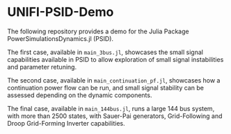 # UNIFI-PSID-Demo

The following repository provides a demo for the Julia Package PowerSimulationsDynamics.jl (PSID).

The first case, available in `main_3bus.jl`, showcases the small signal capabilities available in PSID to allow exploration of small signal instabilities and parameter retuning.

The second case, available in `main_continuation_pf.jl`, showcases how a continuation power flow can be run, and small signal stability can be assessed depending on the dynamic components.

The final case, available in `main_144bus.jl`, runs a large 144 bus system, with more than 2500 states, with Sauer-Pai generators, Grid-Following and Droop Grid-Forming Inverter capabilities.